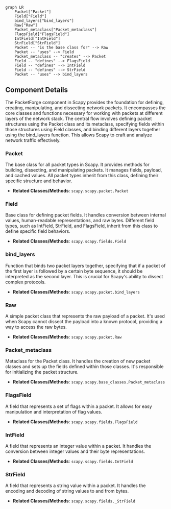 ```mermaid
graph LR
    Packet["Packet"]
    Field["Field"]
    bind_layers["bind_layers"]
    Raw["Raw"]
    Packet_metaclass["Packet_metaclass"]
    FlagsField["FlagsField"]
    IntField["IntField"]
    StrField["StrField"]
    Packet -- "is the base class for" --> Raw
    Packet -- "uses" --> Field
    Packet_metaclass -- "creates" --> Packet
    Field -- "defines" --> FlagsField
    Field -- "defines" --> IntField
    Field -- "defines" --> StrField
    Packet -- "uses" --> bind_layers
```

## Component Details

The PacketForge component in Scapy provides the foundation for defining, creating, manipulating, and dissecting network packets. It encompasses the core classes and functions necessary for working with packets at different layers of the network stack. The central flow involves defining packet structures using the Packet class and its metaclass, specifying fields within those structures using Field classes, and binding different layers together using the bind_layers function. This allows Scapy to craft and analyze network traffic effectively.

### Packet
The base class for all packet types in Scapy. It provides methods for building, dissecting, and manipulating packets. It manages fields, payload, and cached values. All packet types inherit from this class, defining their specific structure and behavior.
- **Related Classes/Methods**: `scapy.scapy.packet.Packet`

### Field
Base class for defining packet fields. It handles conversion between internal values, human-readable representations, and raw bytes. Different field types, such as IntField, StrField, and FlagsField, inherit from this class to define specific field behaviors.
- **Related Classes/Methods**: `scapy.scapy.fields.Field`

### bind_layers
Function that binds two packet layers together, specifying that if a packet of the first layer is followed by a certain byte sequence, it should be interpreted as the second layer. This is crucial for Scapy's ability to dissect complex protocols.
- **Related Classes/Methods**: `scapy.scapy.packet.bind_layers`

### Raw
A simple packet class that represents the raw payload of a packet. It's used when Scapy cannot dissect the payload into a known protocol, providing a way to access the raw bytes.
- **Related Classes/Methods**: `scapy.scapy.packet.Raw`

### Packet_metaclass
Metaclass for the Packet class. It handles the creation of new packet classes and sets up the fields defined within those classes. It's responsible for initializing the packet structure.
- **Related Classes/Methods**: `scapy.scapy.base_classes.Packet_metaclass`

### FlagsField
A field that represents a set of flags within a packet. It allows for easy manipulation and interpretation of flag values.
- **Related Classes/Methods**: `scapy.scapy.fields.FlagsField`

### IntField
A field that represents an integer value within a packet. It handles the conversion between integer values and their byte representations.
- **Related Classes/Methods**: `scapy.scapy.fields.IntField`

### StrField
A field that represents a string value within a packet. It handles the encoding and decoding of string values to and from bytes.
- **Related Classes/Methods**: `scapy.scapy.fields._StrField`
